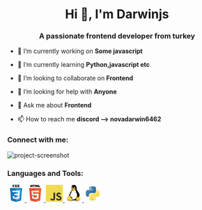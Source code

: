 <h1 align="center">Hi 👋, I'm Darwinjs</h1>
<h3 align="center">A passionate frontend developer from turkey</h3>

- 🔭 I’m currently working on **Some javascript**

- 🌱 I’m currently learning **Python,javascript etc**

- 👯 I’m looking to collaborate on **Frontend**

- 🤝 I’m looking for help with **Anyone**

- 💬 Ask me about **Frontend**

- 📫 How to reach me **discord --> novadarwin6462**

<h3 align="left">Connect with me:</h3>
<p align="left">
</p>
<img src="https://i.imgur.com/0Hev97A.png" alt="project-screenshot" width="800" height="400/">


<h3 align="left">Languages and Tools:</h3>
<p align="left"> <a href="https://www.w3schools.com/css/" target="_blank" rel="noreferrer"> <img src="https://raw.githubusercontent.com/devicons/devicon/master/icons/css3/css3-original-wordmark.svg" alt="css3" width="40" height="40"/> </a> <a href="https://www.w3.org/html/" target="_blank" rel="noreferrer"> <img src="https://raw.githubusercontent.com/devicons/devicon/master/icons/html5/html5-original-wordmark.svg" alt="html5" width="40" height="40"/> </a> <a href="https://developer.mozilla.org/en-US/docs/Web/JavaScript" target="_blank" rel="noreferrer"> <img src="https://raw.githubusercontent.com/devicons/devicon/master/icons/javascript/javascript-original.svg" alt="javascript" width="40" height="40"/> </a> <a href="https://www.linux.org/" target="_blank" rel="noreferrer"> <img src="https://raw.githubusercontent.com/devicons/devicon/master/icons/linux/linux-original.svg" alt="linux" width="40" height="40"/> </a> <a href="https://www.python.org" target="_blank" rel="noreferrer"> <img src="https://raw.githubusercontent.com/devicons/devicon/master/icons/python/python-original.svg" alt="python" width="40" height="40"/> </a> </p>
